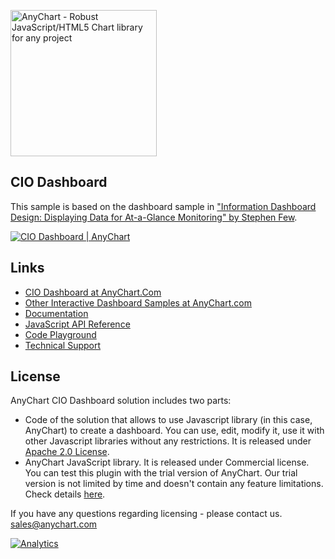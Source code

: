 [<img src="https://cdn.anychart.com/images/logo-transparent-segoe.png?2" width="234px" alt="AnyChart - Robust JavaScript/HTML5 Chart library for any project">](https://www.anychart.com)

## CIO Dashboard
This sample is based on the dashboard sample in ["Information Dashboard Design: Displaying Data for At-a-Glance Monitoring" by Stephen Few](https://www.amazon.com/Information-Dashboard-Design-At-Glance/dp/1938377001).

[<img src="https://static.anychart.com/images/github/cio-dashboard.png?1" alt="CIO Dashboard | AnyChart">](https://www.anychart.com/solutions/cio-dashboard-solution/)

## Links
* [CIO Dashboard at AnyChart.Com](https://www.anychart.com/solutions/cio-dashboard-solution/)
* [Other Interactive Dashboard Samples at AnyChart.com](https://www.anychart.com/solutions/)
* [Documentation](https://docs.anychart.com)
* [JavaScript API Reference](https://api.anychart.com)
* [Code Playground](https://playground.anychart.com)
* [Technical Support](https://www.anychart.com/support)

## License
AnyChart CIO Dashboard solution includes two parts:
- Code of the solution that allows to use Javascript library (in this case, AnyChart) to create a dashboard. You can use, edit, modify it, use it with other Javascript libraries without any restrictions. It is released under [Apache 2.0 License](https://github.com/anychart-solutions/cio-dashboard/blob/master/LICENSE).
- AnyChart JavaScript library. It is released under Commercial license. You can test this plugin with the trial version of AnyChart. Our trial version is not limited by time and doesn't contain any feature limitations. Check details [here](https://www.anychart.com/buy/).

If you have any questions regarding licensing - please contact us. <sales@anychart.com>

[![Analytics](https://ga-beacon.appspot.com/UA-228820-4/Solutions/cio-dashboard?pixel&useReferer)](https://github.com/igrigorik/ga-beacon)
